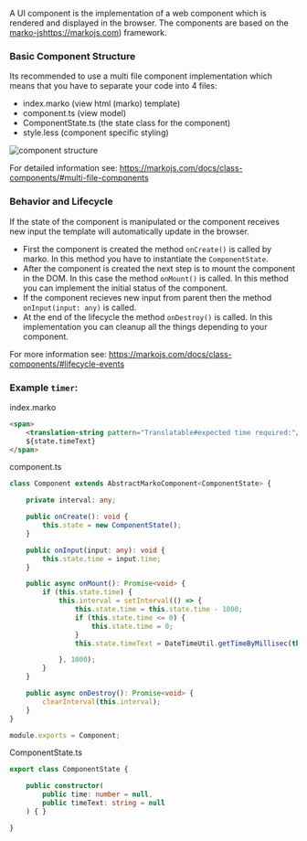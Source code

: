 A UI component is the implementation of a web component which is rendered and displayed in the browser. The components are based on the [marko-js]()https://markojs.com) framework.

### Basic Component Structure

Its recommended to use a multi file component implementation which means that you have to separate your code into 4 files:

* index.marko (view html (marko) template)
* component.ts (view model)
* ComponentState.ts (the state class for the component)
* style.less (component specific styling)

![component structure](static/component-structure.png)

For detailed information see: https://markojs.com/docs/class-components/#multi-file-components

### Behavior and Lifecycle

If the state of the component is manipulated or the component receives new input the template will automatically update in the browser.

* First the component is created the method `onCreate()` is called by marko. In this method you have to instantiate the `ComponentState`. 
* After the component is created the next step is to mount the component in the DOM. In this case the method `onMount()` is called. In this method you can implement the initial status of the component. 
* If the component recieves new input from parent then the method `onInput(input: any)` is called. 
* At the end of the lifecycle the method `onDestroy()` is called. In this implementation you can cleanup all the things depending to your component.

For more information see: https://markojs.com/docs/class-components/#lifecycle-events

### Example `timer`:

index.marko
```html
<span>
    <translation-string pattern="Translatable#expected time required:"/>
    ${state.timeText}
</span>
```

component.ts
```typescript
class Component extends AbstractMarkoComponent<ComponentState> {

    private interval: any;

    public onCreate(): void {
        this.state = new ComponentState();
    }

    public onInput(input: any): void {
        this.state.time = input.time;
    }

    public async onMount(): Promise<void> {
        if (this.state.time) {
            this.interval = setInterval(() => {
                this.state.time = this.state.time - 1000;
                if (this.state.time <= 0) {
                    this.state.time = 0;
                }
                this.state.timeText = DateTimeUtil.getTimeByMillisec(this.state.time);

            }, 1000);
        }
    }

    public async onDestroy(): Promise<void> {
        clearInterval(this.interval);
    }
}

module.exports = Component;
```

ComponentState.ts
```typescript
export class ComponentState {

    public constructor(
        public time: number = null,
        public timeText: string = null
    ) { }

}
```
